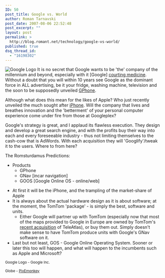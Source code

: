 ```yaml
---
ID: 50
post_title: Google vs. World
author: Roman Tarnavski
post_date: 2007-08-06 22:52:48
post_excerpt: ""
layout: post
permalink: >
  http://blog.romant.net/technology/google-vs-world/
published: true
dsq_thread_id:
  - "16198302"
---
```

<img src="http://blog.romant.net/wp-content/uploads/2007/08/google.jpg" class="right" alt="Google Logo" />
It is no secret that Google wants to be 'the' company of the millennium and beyond, especially with it [Google] <a href="http://e-caremanagement.com/connecting-the-dotsgoogle-health-promises-to-create-and-dominate-next-generation-phrs/" title="Google and Medicine" target="_blank">courting medicine</a>. Without a doubt that you will within 10 years see Google as the dominant force in ALL advertising, be it your fridge, washing machine, television and the soon to be supposedly unveiled <a href="http://www.engadget.com/2007/08/03/google-getting-more-serious-about-the-gphone/" title="GPhone" target="_blank">GPhone</a>.

Although what does this mean for the likes of Apple? Who just recently unveiled the much sought after <a href="http://www.apple.com/iphone/" title="iPhone">iPhone</a>. Will the company that lives and breathes innovation and the 'betterment' of your personal computer experience come under fire from those at Googleplex?

Google's strategy is great, and I applaud its flawless execution. They design and develop a great search engine, and with the profits buy their way into each and every foreseeable industry - thus not limiting themselves to the cash-cow that is AdWords. With each acquisition they will 'Googlify'/tweak it to the users. Where to from here?

The Romsturdamus Predictions:
<ul>
	<li>Products
<ul>
	<li>GPhone</li>
	<li>GNav [incar navigation]</li>
	<li>GOOS [Google Online OS - online/web]</li>
</ul>
</li>
</ul>
<ul>
	<li>At first it will be the iPhone, and the trampling of the market-share of Apple</li>
	<li>It is always about the actual hardware design as it is about software; at the moment, the TomTom 'package' - is simply the best, software and units.
<ul>
	<li>Either Google will partner up with TomTom (especially now that most of the maps provided to Google in Europe are owned by TomTom's <a href="http://www.teleatlas.com/WhyTeleAtlas/Pressroom/PressReleases/TA_CT015133" target="_blank">recent acquisition</a> of TeleAtlas), or buy them out. Simply doesn't make sense to have TomTom produce units with Google's GNav software on it.</li>
</ul>
</li>
	<li>Last but not least, GOS - Google Online Operating System. Sooner or later this too will happen, and what will happen to the incumbents such as Apple and Microsoft?</li>
</ul>
<small> </small>

<small>Google Logo - Google Inc.</small>

<small>Globe - <a href="http://flickr.com/photos/ontdesign/692369952/">PixEmonkey</a></small>